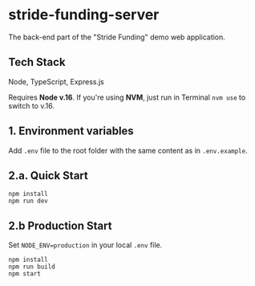 # stride-funding-server

The back-end part of the "Stride Funding" demo web application. 

## Tech Stack
Node, TypeScript, Express.js

Requires **Node v.16**. If you're using **NVM**, just run in Terminal `nvm use`  to switch to v.16.

## 1. Environment variables
Add `.env` file to the root folder with the same content as in `.env.example`.

## 2.a. Quick Start
```shell
npm install
npm run dev
```

## 2.b Production Start
Set `NODE_ENV=production` in your local `.env` file.
```shell
npm install
npm run build
npm start
```
